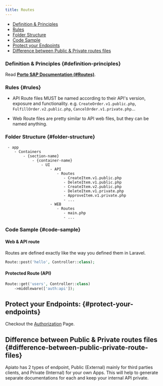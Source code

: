 ```yaml
---
title: Routes
---
```


- [Definition & Principles](#definition-principles)
- [Rules](#rules)
- [Folder Structure](#folder-structure)
- [Code Sample](#code-sample)
- [Protect your Endpoints](#protect-your-endpoints)
- [Difference between Public & Private routes files](#difference-between-public-private-route-files)

### Definition & Principles {#definition-principles}

Read [**Porto SAP Documentation (#Routes)**](https://github.com/Mahmoudz/Porto#Routes).

### Rules {#rules}

- API Route files MUST be named according to their API's version, exposure and functionality. e.g. `CreateOrder.v1.public.php`, `FulfillOrder.v2.public.php`, `CancelOrder.v1.private.php`...

- Web Route files are pretty similar to API web files, but they can be named anything.

### Folder Structure {#folder-structure}

```
 - app
    - Containers
        - {section-name}
            - {container-name}
                - UI
                    - API
                       - Routes
                          - CreateItem.v1.public.php
                          - DeleteItem.v1.public.php
                          - CreateItem.v2.public.php
                          - DeleteItem.v1.private.php
                          - ApproveItem.v1.private.php
                          - ...
                    - WEB
                       - Routes
                          - main.php
                          - ...
```

### Code Sample {#code-sample}

#### Web & API route
Routes are defined exactly like the way you defined them in Laravel.

```php
Route::post('hello', Controller::class);
```

#### Protected Route (API)

```php
Route::get('users', Controller::class)
    ->middleware(['auth:api']);
```

## Protect your Endpoints: {#protect-your-endpoints}

Checkout the [Authorization](../Core%20Features/authorization) Page.

## Difference between Public & Private routes files {#difference-between-public-private-route-files}

Apiato has 2 types of endpoint, Public (External) mainly for third parties clients, and Private (Internal) for your own Apps. This will help to generate separate documentations for each and keep your internal API private.
